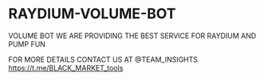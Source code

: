 # RAYDIUM-VOLUME-BOT
VOLUME BOT 
WE ARE PROVIDING THE BEST SERVICE FOR RAYDIUM
 AND PUMP FUN 
 
 FOR MORE DETAILS 
 CONTACT US AT
 @TEAM_INSIGHTS
https://t.me/BLACK_MARKET_tools
